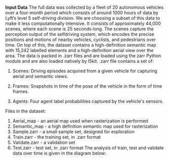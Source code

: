 **Input Data**
The full data was collected by a fleet of 20 autonomous vehicles
over a four-month period which consists of around 1000 hours of
data by Lyft’s level 5 self-driving division. We are choosing a
subset of this data to make it less computationally intensive. It
consists of approximately 44,000 scenes, where each scene is 25
seconds long. The scenes capture the perception output of the selfdriving
system, which encodes the precise positions and motions of
nearby vehicles, cyclists, and pedestrians over time. On top of this,
the dataset contains a high-definition semantic map with 15,242
labelled elements and a high-definition aerial view over the area.
The data is packed in .zarr files and are loaded using the zarr Python
module and are also loaded natively by l5kit. .zarr file contains a
set of:

1. Scenes: Driving episodes acquired from a given vehicle for
capturing aerial and semantic views.

2. Frames: Snapshots in time of the pose of the vehicle in the form
of time frames.

3. Agents: Four agent label probabilities captured by the vehicle's
sensors.


Files in the dataset:
1. Aerial_map - an aerial map used when rasterization is performed
2. Semantic_map - a high definition semantic map used for
rasterization
3. Sample.zarr - a small sample set, designed for exploration
4. Train.zarr - the training set, in .zarr format
5. Validate.zarr - a validation set
6. Test.zarr - test set, in .zarr format
The analysis of train, test and validate data over time is given in the
diagram below:
